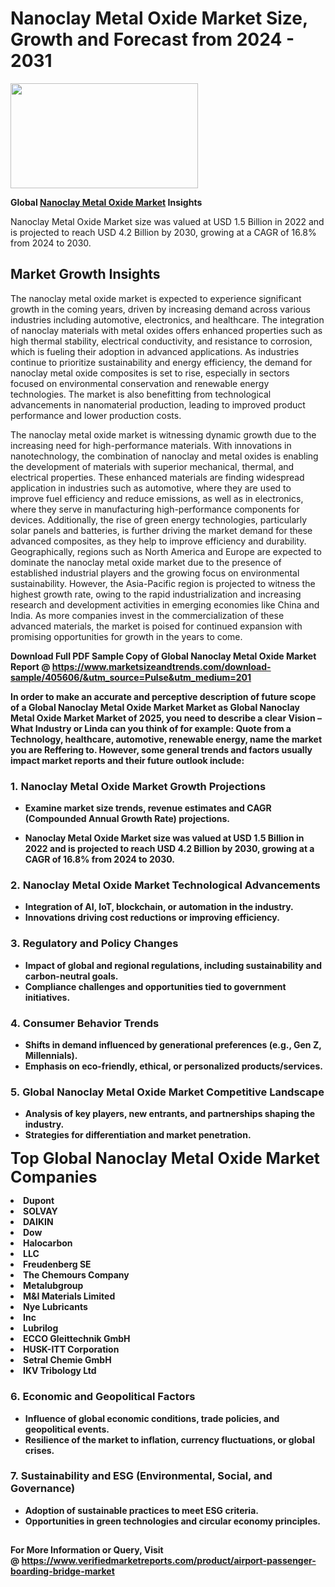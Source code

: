 <H1>Nanoclay Metal Oxide Market Size, Growth and Forecast from 2024 - 2031</H1><img class="aligncenter size-medium wp-image-584254" src="https://thirdeyenews.in/wp-content/uploads/2024/09/Global-Market-Research-300x168.jpeg" alt="" width="300" height="168" /><p><strong>Global&nbsp;<a href="https://www.marketsizeandtrends.com/download-sample/405606/&amp;utm_source=Pulse&amp;utm_medium=201">Nanoclay Metal Oxide Market</a> Insights</strong></p><p>Nanoclay Metal Oxide Market size was valued at USD 1.5 Billion in 2022 and is projected to reach USD 4.2 Billion by 2030, growing at a CAGR of 16.8% from 2024 to 2030.</p><p><h2>Market Growth Insights</h2> <p>The nanoclay metal oxide market is expected to experience significant growth in the coming years, driven by increasing demand across various industries including automotive, electronics, and healthcare. The integration of nanoclay materials with metal oxides offers enhanced properties such as high thermal stability, electrical conductivity, and resistance to corrosion, which is fueling their adoption in advanced applications. As industries continue to prioritize sustainability and energy efficiency, the demand for nanoclay metal oxide composites is set to rise, especially in sectors focused on environmental conservation and renewable energy technologies. The market is also benefitting from technological advancements in nanomaterial production, leading to improved product performance and lower production costs.</p> <p><strong></strong></p> <p>The nanoclay metal oxide market is witnessing dynamic growth due to the increasing need for high-performance materials. With innovations in nanotechnology, the combination of nanoclay and metal oxides is enabling the development of materials with superior mechanical, thermal, and electrical properties. These enhanced materials are finding widespread application in industries such as automotive, where they are used to improve fuel efficiency and reduce emissions, as well as in electronics, where they serve in manufacturing high-performance components for devices. Additionally, the rise of green energy technologies, particularly solar panels and batteries, is further driving the market demand for these advanced composites, as they help to improve efficiency and durability. Geographically, regions such as North America and Europe are expected to dominate the nanoclay metal oxide market due to the presence of established industrial players and the growing focus on environmental sustainability. However, the Asia-Pacific region is projected to witness the highest growth rate, owing to the rapid industrialization and increasing research and development activities in emerging economies like China and India. As more companies invest in the commercialization of these advanced materials, the market is poised for continued expansion with promising opportunities for growth in the years to come.</p> <p><strong></p><p><span class=""><strong>Download Full PDF Sample Copy of Global Nanoclay Metal Oxide Market Report</strong> @ <a href="https://www.marketsizeandtrends.com/download-sample/405606/&amp;utm_source=Pulse&amp;utm_medium=201" target="_blank">https://www.marketsizeandtrends.com/download-sample/405606/&amp;utm_source=Pulse&amp;utm_medium=201</a></span></p><p>In order to make an accurate and perceptive description of future scope of a Global&nbsp;Nanoclay Metal Oxide Market Market as Global&nbsp;Nanoclay Metal Oxide Market Market of 2025, you need to describe a clear Vision &ndash; What Industry or Linda can you think of for example: Quote from a Technology, healthcare, automotive, renewable energy, name the market you are Reffering to. However, some general trends and factors usually impact market reports and their future outlook include:</p><h3>1.&nbsp;<strong>Nanoclay Metal Oxide Market Growth Projections</strong></h3><ul><li>Examine market size trends, revenue estimates and CAGR (Compounded Annual Growth Rate) projections.</li><li><p>Nanoclay Metal Oxide Market size was valued at USD 1.5 Billion in 2022 and is projected to reach USD 4.2 Billion by 2030, growing at a CAGR of 16.8% from 2024 to 2030.</p></li></ul><h3>2.&nbsp;<strong>Nanoclay Metal Oxide Market Technological Advancements</strong></h3><ul><li>Integration of AI, IoT, blockchain, or automation in the industry.</li><li>Innovations driving cost reductions or improving efficiency.</li></ul><h3>3.&nbsp;<strong>Regulatory and Policy Changes</strong></h3><ul><li>Impact of global and regional regulations, including sustainability and carbon-neutral goals.</li><li>Compliance challenges and opportunities tied to government initiatives.</li></ul><h3>4.&nbsp;<strong>Consumer Behavior Trends</strong></h3><ul><li>Shifts in demand influenced by generational preferences (e.g., Gen Z, Millennials).</li><li>Emphasis on eco-friendly, ethical, or personalized products/services.</li></ul><h3>5.&nbsp;<strong>Global Nanoclay Metal Oxide Market Competitive Landscape</strong></h3><ul><li>Analysis of key players, new entrants, and partnerships shaping the industry.</li><li>Strategies for differentiation and market penetration.</li></ul><p data-pm-slice="1 1 []"><span style="color: inherit; font-family: inherit; font-size: 25px;">Top Global Nanoclay Metal Oxide Market Companies</span></p><div class="" data-test-id=""><p><li>Dupont</li><li> SOLVAY</li><li> DAIKIN</li><li> Dow</li><li> Halocarbon</li><li> LLC</li><li> Freudenberg SE</li><li> The Chemours Company</li><li> Metalubgroup</li><li> M&I Materials Limited</li><li> Nye Lubricants</li><li> Inc</li><li> Lubrilog</li><li> ECCO Gleittechnik GmbH</li><li> HUSK-ITT Corporation</li><li> Setral Chemie GmbH</li><li> IKV Tribology Ltd</li></p></div><h3>6.&nbsp;<strong>Economic and Geopolitical Factors</strong></h3><ul><li>Influence of global economic conditions, trade policies, and geopolitical events.</li><li>Resilience of the market to inflation, currency fluctuations, or global crises.</li></ul><h3>7.&nbsp;<strong>Sustainability and ESG (Environmental, Social, and Governance)</strong></h3><ul><li>Adoption of sustainable practices to meet ESG criteria.</li><li>Opportunities in green technologies and circular economy principles.</li></ul><h2><strong style="font-size: 14px;">For More Information or Query, Visit @&nbsp;</strong><a style="background-color: #ffffff; font-size: 14px;" href="https://www.marketsizeandtrends.com/report/nanoclay-metal-oxide-market/" target="_blank">https://www.verifiedmarketreports.com/product/airport-passenger-boarding-bridge-market</a></h2>

